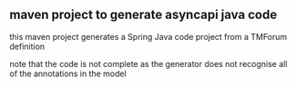 ## maven project to generate asyncapi java code

this maven project generates a Spring Java code project from a TMForum definition

note that the code is not complete as the generator does not recognise all of the annotations in the model

